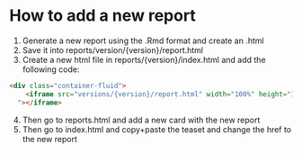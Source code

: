# How to add a new report

1. Generate a new report using the .Rmd format and create an .html
2. Save it into reports/version/{version}/report.html
3. Create a new html file in reports/{version}/index.html and add the following code:

```html
<div class="container-fluid">
    <iframe src="versions/{version}/report.html" width="100%" height="100%" frameborder="0" style="height: 100vh; border: none; overflow: hidden; position: fixed;  top: 170px; z-index: 999999; padding-bottom: 170px;
  "></iframe>
```

4. Then go to reports.html and add a new card with the new report
5. Then go to index.html and copy+paste the teaset and change the href to the new report